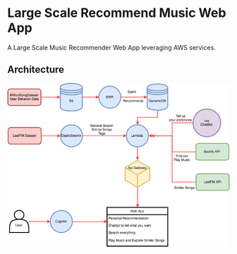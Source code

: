 # Large Scale Recommend Music Web App

A Large Scale Music Recommender Web App leveraging AWS services.

## Architecture

![](./Pic/CCARCH.png)
